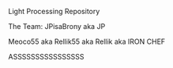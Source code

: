 Light Processing Repository

The Team:
JPisaBrony aka JP

Meoco55 aka Rellik55 aka Rellik aka IRON CHEF

ASSSSSSSSSSSSSSSS